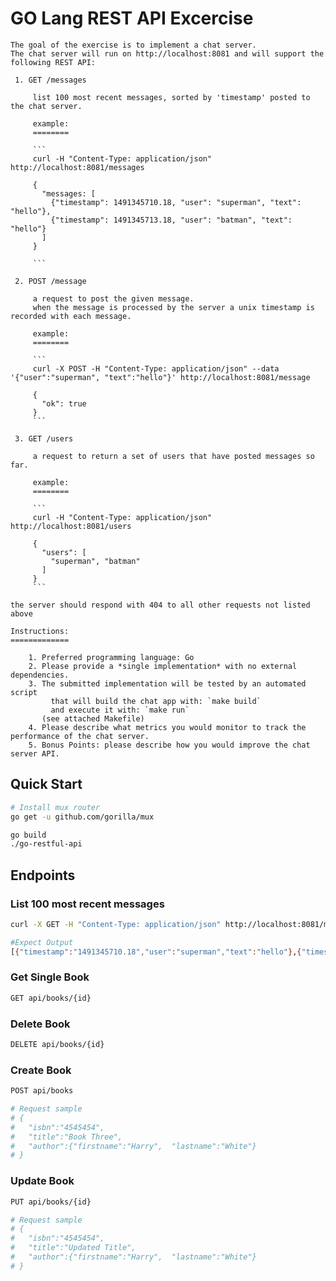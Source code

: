 # GO Lang REST API Excercise

```
The goal of the exercise is to implement a chat server. 
The chat server will run on http://localhost:8081 and will support the following REST API: 

 1. GET /messages

     list 100 most recent messages, sorted by 'timestamp' posted to the chat server.

     example:
     ========

     ```
     curl -H "Content-Type: application/json" http://localhost:8081/messages

     {
       "messages: [
         {"timestamp": 1491345710.18, "user": "superman", "text": "hello"},
         {"timestamp": 1491345713.18, "user": "batman", "text": "hello"}
       ]
     }

     ```

 2. POST /message 

     a request to post the given message. 
     when the message is processed by the server a unix timestamp is recorded with each message.

     example:
     ========

     ```
     curl -X POST -H "Content-Type: application/json" --data '{"user":"superman", "text":"hello"}' http://localhost:8081/message

     {
       "ok": true
     }
     ```

 3. GET /users

     a request to return a set of users that have posted messages so far.

     example:
     ========

     ```
     curl -H "Content-Type: application/json" http://localhost:8081/users

     {
       "users": [
         "superman", "batman"
       ]
     }
     ```

the server should respond with 404 to all other requests not listed above
 
Instructions:
=============

    1. Preferred programming language: Go
    2. Please provide a *single implementation* with no external dependencies.
    3. The submitted implementation will be tested by an automated script 
         that will build the chat app with: `make build` 
         and execute it with: `make run`
       (see attached Makefile)
    4. Please describe what metrics you would monitor to track the performance of the chat server.
    5. Bonus Points: please describe how you would improve the chat server API.
```

## Quick Start


``` bash
# Install mux router
go get -u github.com/gorilla/mux
```

``` bash
go build
./go-restful-api
```

## Endpoints

### List 100 most recent messages
``` bash
curl -X GET -H "Content-Type: application/json" http://localhost:8081/messages

#Expect Output
[{"timestamp":"1491345710.18","user":"superman","text":"hello"},{"timestamp":"1491345713.18","user":"batman","text":"hello"}]
```
### Get Single Book
``` bash
GET api/books/{id}
```

### Delete Book
``` bash
DELETE api/books/{id}
```

### Create Book
``` bash
POST api/books

# Request sample
# {
#   "isbn":"4545454",
#   "title":"Book Three",
#   "author":{"firstname":"Harry",  "lastname":"White"}
# }
```

### Update Book
``` bash
PUT api/books/{id}

# Request sample
# {
#   "isbn":"4545454",
#   "title":"Updated Title",
#   "author":{"firstname":"Harry",  "lastname":"White"}
# }

```


```
